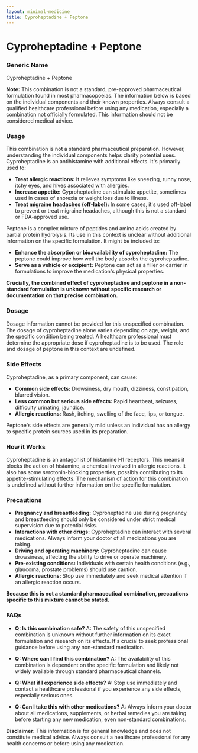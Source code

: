 ```yaml
---
layout: minimal-medicine
title: Cyproheptadine + Peptone
---
```


# Cyproheptadine + Peptone
### Generic Name
Cyproheptadine + Peptone

**Note:**  This combination is not a standard, pre-approved pharmaceutical formulation found in most pharmacopoeias.  The information below is based on the individual components and their known properties.  Always consult a qualified healthcare professional before using any medication, especially a combination not officially formulated.  This information should not be considered medical advice.


### Usage
This combination is not a standard pharmaceutical preparation. However, understanding the individual components helps clarify potential uses.  Cyproheptadine is an antihistamine with additional effects. It's primarily used to:

* **Treat allergic reactions:**  It relieves symptoms like sneezing, runny nose, itchy eyes, and hives associated with allergies.
* **Increase appetite:** Cyproheptadine can stimulate appetite, sometimes used in cases of anorexia or weight loss due to illness.
* **Treat migraine headaches (off-label):** In some cases, it's used off-label to prevent or treat migraine headaches, although this is not a standard or FDA-approved use.

Peptone is a complex mixture of peptides and amino acids created by partial protein hydrolysis.  Its use in this context is unclear without additional information on the specific formulation.  It might be included to:

* **Enhance the absorption or bioavailability of cyproheptadine:** The peptone could improve how well the body absorbs the cyproheptadine.
* **Serve as a vehicle or excipient:** Peptone can act as a filler or carrier in formulations to improve the medication's physical properties.

**Crucially,  the combined effect of cyproheptadine and peptone in a non-standard formulation is unknown without specific research or documentation on that precise combination.**


### Dosage
Dosage information cannot be provided for this unspecified combination.  The dosage of cyproheptadine alone varies depending on age, weight, and the specific condition being treated.  A healthcare professional must determine the appropriate dose if cyproheptadine is to be used.  The role and dosage of peptone in this context are undefined.


### Side Effects
Cyproheptadine, as a primary component, can cause:

* **Common side effects:** Drowsiness, dry mouth, dizziness, constipation, blurred vision.
* **Less common but serious side effects:**  Rapid heartbeat, seizures, difficulty urinating, jaundice.
* **Allergic reactions:**  Rash, itching, swelling of the face, lips, or tongue.

Peptone's side effects are generally mild unless an individual has an allergy to specific protein sources used in its preparation.


### How it Works
Cyproheptadine is an antagonist of histamine H1 receptors. This means it blocks the action of histamine, a chemical involved in allergic reactions. It also has some serotonin-blocking properties, possibly contributing to its appetite-stimulating effects.  The mechanism of action for this combination is undefined without further information on the specific formulation.


### Precautions
* **Pregnancy and breastfeeding:** Cyproheptadine use during pregnancy and breastfeeding should only be considered under strict medical supervision due to potential risks.
* **Interactions with other drugs:** Cyproheptadine can interact with several medications.  Always inform your doctor of all medications you are taking.
* **Driving and operating machinery:**  Cyproheptadine can cause drowsiness, affecting the ability to drive or operate machinery.
* **Pre-existing conditions:** Individuals with certain health conditions (e.g., glaucoma, prostate problems) should use caution.
* **Allergic reactions:**  Stop use immediately and seek medical attention if an allergic reaction occurs.

**Because this is not a standard pharmaceutical combination, precautions specific to this mixture cannot be stated.**


### FAQs

* **Q: Is this combination safe?** A: The safety of this unspecified combination is unknown without further information on its exact formulation and research on its effects.  It's crucial to seek professional guidance before using any non-standard medication.

* **Q: Where can I find this combination?** A:  The availability of this combination is dependent on the specific formulation and likely not widely available through standard pharmaceutical channels.

* **Q: What if I experience side effects?** A: Stop use immediately and contact a healthcare professional if you experience any side effects, especially serious ones.

* **Q: Can I take this with other medications?** A:  Always inform your doctor about all medications, supplements, or herbal remedies you are taking before starting any new medication, even non-standard combinations.

**Disclaimer:** This information is for general knowledge and does not constitute medical advice. Always consult a healthcare professional for any health concerns or before using any medication.
